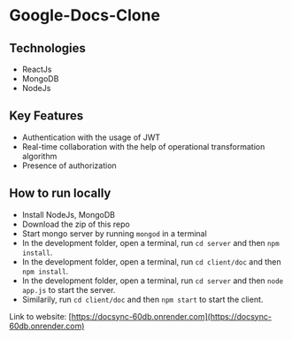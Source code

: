 # Google-Docs-Clone

## Technologies
- ReactJs
- MongoDB
- NodeJs

## Key Features
- Authentication with the usage of JWT
- Real-time collaboration with the help of operational transformation algorithm
- Presence of authorization

## How to run locally
- Install NodeJs, MongoDB
- Download the zip of this repo
- Start mongo server by running ```mongod``` in a terminal
- In the development folder, open a terminal, run ```cd server``` and then ```npm install```.
- In the development folder, open a terminal, run ```cd client/doc``` and then ```npm install```.
- In the development folder, open a terminal, run ```cd server``` and then ```node app.js``` to start the server.
- Similarily, run ```cd client/doc``` and then ```npm start``` to start the client.

Link to website: [https://docsync-60db.onrender.com](https://docsync-60db.onrender.com)
